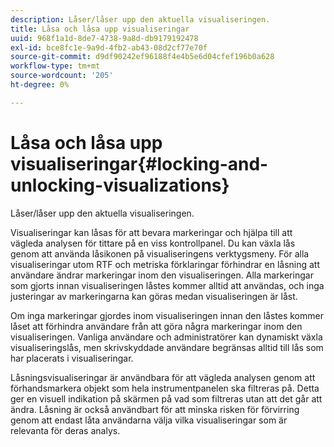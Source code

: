 ```yaml
---
description: Låser/låser upp den aktuella visualiseringen.
title: Låsa och låsa upp visualiseringar
uuid: 968f1a1d-8de7-4738-9a8d-db9179192478
exl-id: bce8fc1e-9a9d-4fb2-ab43-08d2cf77e70f
source-git-commit: d9df90242ef96188f4e4b5e6d04cfef196b0a628
workflow-type: tm+mt
source-wordcount: '205'
ht-degree: 0%

---
```


# Låsa och låsa upp visualiseringar{#locking-and-unlocking-visualizations}

Låser/låser upp den aktuella visualiseringen.

Visualiseringar kan låsas för att bevara markeringar och hjälpa till att vägleda analysen för tittare på en viss kontrollpanel. Du kan växla lås genom att använda låsikonen på visualiseringens verktygsmeny. För alla visualiseringar utom RTF och metriska förklaringar förhindrar en låsning att användare ändrar markeringar inom den visualiseringen. Alla markeringar som gjorts innan visualiseringen låstes kommer alltid att användas, och inga justeringar av markeringarna kan göras medan visualiseringen är låst.

Om inga markeringar gjordes inom visualiseringen innan den låstes kommer låset att förhindra användare från att göra några markeringar inom den visualiseringen. Vanliga användare och administratörer kan dynamiskt växla visualiseringslås, men skrivskyddade användare begränsas alltid till lås som har placerats i visualiseringar.

Låsningsvisualiseringar är användbara för att vägleda analysen genom att förhandsmarkera objekt som hela instrumentpanelen ska filtreras på. Detta ger en visuell indikation på skärmen på vad som filtreras utan att det går att ändra. Låsning är också användbart för att minska risken för förvirring genom att endast låta användarna välja vilka visualiseringar som är relevanta för deras analys.

